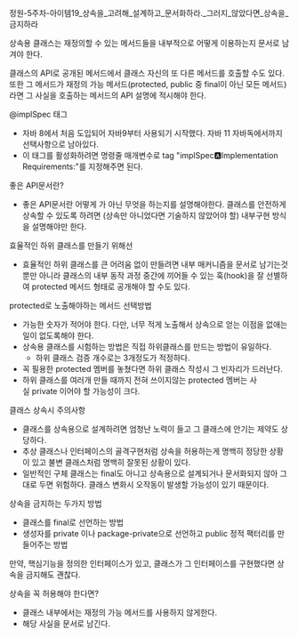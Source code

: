 정원-5주차-아이템19_상속을_고려해_설계하고_문서화하라._그러지_않았다면_상속을_금지하라

상속용 클래스는 재정의할 수 있는 메서드들을 내부적으로 어떻게 이용하는지 문서로 남겨야 한다.

클래스의 API로 공개된 메서드에서 클래스 자신의 또 다른 메서드를 호출할 수도 있다. 또한 그 메서드가 재정의 가능 메서드(protected, public 중 final이 아닌 모든 메서드)라면 그 사실을 호출하는 메서드의 API 설명에 적시해야 한다.

@implSpec 태그

- 자바 8에서 처음 도입되어 자바9부터 사용되기 시작했다. 자바 11 자바독에서까지 선택사항으로 남아있다.
- 이 태그를 활성화하려면 명령줄 매개변수로 tag "implSpec:a:Implementation Requirements:"를 지정해주면 된다.

좋은 API문서란?

- 좋은 API문서란 어떻게 가 아닌 무엇을 하는지를 설명해야한다. 클래스를 안전하게 상속할 수 있도록 하려면 (상속만 아니었다면 기술하지 않았어야 할) 내부구현 방식을 설명해야만 한다.

효율적인 하위 클래스를 만들기 위해선

- 효율적인 하위 클래스를 큰 어려움 없이 만들려면 내부 매커니즘을 문서로 남기는것뿐만 아니라 클래스의 내부 동작 과정 중간에 끼어들 수 있는 훅(hook)을 잘 선별하여 protected 메서드 형태로 공개해야 할 수도 있다.

protected로 노출해야하는 메서드 선택방법

- 가능한 숫자가 적어야 한다. 다만, 너무 적게 노출해서 상속으로 얻는 이점을 없애는일이 없도록해야 한다.
- 상속용 클래스를 시험하는 방법은 직접 하위클래스를 만드는 방법이 유일하다.
    - 하위 클래스 검증 개수로는 3개정도가 적정하다.
- 꼭 필용한 protected 멤버를 놓쳤다면 하위 클래스 작성시 그 빈자리가 드러난다.
- 하위 클래스를 여러개 만들 때까지 전혀 쓰이지않는 protected 멤버는 사실 private 이어야 할 가능성이 크다.

클래스 상속시 주의사항

- 클래스를 상속용으로 설계하려면 엄청난 노력이 들고 그 클래스에 안기는 제약도 상당하다.
- 추상 클래스나 인터페이스의 골격구현처럼 상속을 허용하는게 명백히 정당한 상황이 있고 불변 클래스처럼 명백히 잘못된 상황이 있다.
- 일반적인 구체 클래스는 final도 아니고 상속용으로 설계되거나 문서화되지 않아 그대로 두면 위험하다. 클래스 변화시 오작동이 발생할 가능성이 있기 때문이다.

상속을 금지하는 두가지 방법

- 클래스를 final로 선언하는 방법
- 생성자를 private 이나 package-private으로 선언하고 public 정적 팩터리를 만들어주는 방법

만약, 핵심기능을 정의한 인터페이스가 있고, 클래스가 그 인터페이스를 구현했다면 상속을 금지해도 괜찮다.

상속을 꼭 허용해야 한다면?

- 클래스 내부에서는 재정의 가능 메서드를 사용하지 않게한다.
- 해당 사실을 문서로 남긴다.
